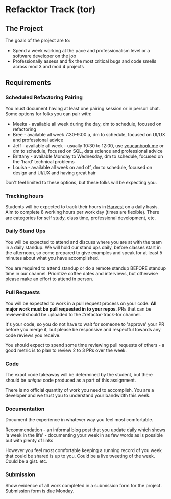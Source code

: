 # Refacktor Track (tor)

## The Project

The goals of the project are to:
- Spend a week working at the pace and professionalism level or a software developer on the job
- Professionally assess and fix the most critical bugs and code smells across mod 3 and mod 4 projects

## Requirements

### Scheduled Refactoring Pairing

You must document having at least one pairing session or in person chat. Some options for folks you can pair with:

- Meeka - available all week during the day, dm to schedule, focused on refactoring
- Bree - available all week 7:30-9:00 a, dm to schedule, focused on UI/UX and professional advice
- Jeff - available all week - usually 10:30 to 12:00, use [youcanbook.me](https://jeff-jobs-hours.youcanbook.me/index.jsp) or dm to schedule, focused on SQL, data science and professional advice
- Brittany - available Monday to Wednesday, dm to schedule, focused on the 'hard' technical problems
- Louisa - available all week on and off, dm to schedule, focused on design and UI/UX and having great hair

Don't feel limited to these options, but these folks will be expecting you.

### Tracking hours

Students will be expected to track their hours in [Harvest](https://1608.harvestapp.com/projects/13003301?) on a daily basis. Aim to complete 8 working hours per work day (times are flexible). There are categories for self study, class time, professional development, etc.

### Daily Stand Ups

You will be expected to attend and discuss where you are at with the team in a daily standup. We will hold our stand ups daily, before classes start in the afternoon, so come prepared to give examples and speak for at least 5 minutes about what you have accomplished.

You are required to attend standup or do a remote standup BEFORE standup time in our channel. Prioritize coffee dates and interviews, but otherwise please make an effort to attend in person.

### Pull Requests

You will be expected to work in a pull request process on your code. **All major work must be pull requested in to your repos**. PRs that can be reviewed should be uploaded to the #refactor-track-tor channel.

It's your code, so you do not have to wait for someone to 'approve' your PR before you merge it, but please be responsive and respectful towards any code reviews you receive.

You should expect to spend some time reviewing pull requests of others - a good metric is to plan to review 2 to 3 PRs over the week.

### Code

The exact code takeaway will be determined by the student, but there should be _unique_ code produced as a part of this assignment.

There is no official quantity of work you need to accomplish. You are a developer and we trust you to understand your bandwidth this week.

### Documentation

Document the experience in whatever way you feel most comfortable.

Recommendation - an informal blog post that you update daily which shows 'a week in the life' - documenting your week in as few words as is possible but with plenty of links

However you feel most comfortable keeping a running record of you week that could be shared is up to you. Could be a live tweeting of the week. Could be a gist. etc.

### Submission

Show evidence of all work completed in a submission form for the project. Submission form is due Monday.